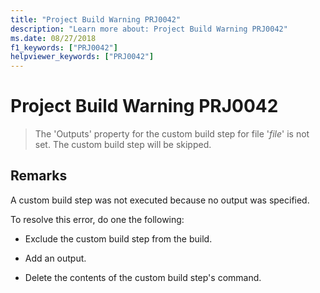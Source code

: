 ```yaml
---
title: "Project Build Warning PRJ0042"
description: "Learn more about: Project Build Warning PRJ0042"
ms.date: 08/27/2018
f1_keywords: ["PRJ0042"]
helpviewer_keywords: ["PRJ0042"]
---
```

# Project Build Warning PRJ0042

> The 'Outputs' property for the custom build step for file '*file*' is not set. The custom build step will be skipped.

## Remarks

A custom build step was not executed because no output was specified.

To resolve this error, do one the following:

- Exclude the custom build step from the build.

- Add an output.

- Delete the contents of the custom build step's command.
